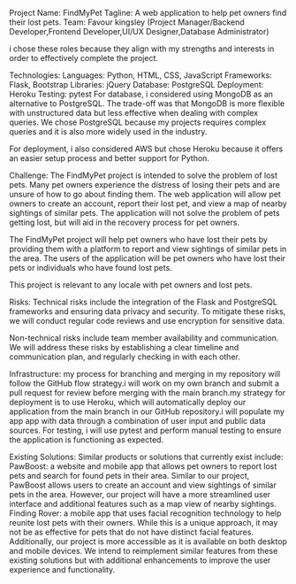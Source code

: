 Project Name: FindMyPet
Tagline: A web application to help pet owners find their lost pets.
Team:
Favour kingsley (Project Manager/Backend Developer,Frontend Developer,UI/UX Designer,Database Administrator)

i chose these roles because they align with my strengths and interests in order to effectively complete the project.

Technologies:
Languages: Python, HTML, CSS, JavaScript
Frameworks: Flask, Bootstrap
Libraries: jQuery
Database: PostgreSQL
Deployment: Heroku
Testing: pytest
For database, i considered using MongoDB as an alternative to PostgreSQL. The trade-off was that MongoDB is more flexible with unstructured data but less effective when dealing with complex queries. We chose PostgreSQL because my projects requires complex queries and it is also more widely used in the industry.

For deployment, i also considered AWS but chose Heroku because it offers an easier setup process and better support for Python.

Challenge:
The FindMyPet project is intended to solve the problem of lost pets. Many pet owners experience the distress of losing their pets and are unsure of how to go about finding them. The web application will allow pet owners to create an account, report their lost pet, and view a map of nearby sightings of similar pets. The application will not solve the problem of pets getting lost, but will aid in the recovery process for pet owners.

The FindMyPet project will help pet owners who have lost their pets by providing them with a platform to report and view sightings of similar pets in the area. The users of the application will be pet owners who have lost their pets or individuals who have found lost pets.

This project is relevant to any locale with pet owners and lost pets.

Risks:
Technical risks include the integration of the Flask and PostgreSQL frameworks and ensuring data privacy and security. To mitigate these risks, we will conduct regular code reviews and use encryption for sensitive data.

Non-technical risks include team member availability and communication. We will address these risks by establishing a clear timeline and communication plan, and regularly checking in with each other.

Infrastructure:
my process for branching and merging in my repository will follow the GitHub flow strategy.i will work on my own  branch and submit a pull request for review before merging with the main branch.my strategy for deployment is to use Heroku, which will automatically deploy our application from the main branch in our GitHub repository.i will populate my app app with data through a combination of user input and public data sources.
For testing, i will use pytest and perform manual testing to ensure the application is functioning as expected.

Existing Solutions:
Similar products or solutions that currently exist include:
PawBoost: a website and mobile app that allows pet owners to report lost pets and search for found pets in their area. Similar to our project, PawBoost allows users to create an account and view sightings of similar pets in the area. However, our project will have a more streamlined user interface and additional features such as a map view of nearby sightings.
Finding Rover: a mobile app that uses facial recognition technology to help reunite lost pets with their owners. While this is a unique approach, it may not be as effective for pets that do not have distinct facial features. Additionally, our project is more accessible as it is available on both desktop and mobile devices.
We intend to reimplement similar features from these existing solutions but with additional enhancements to improve the user experience and functionality.
